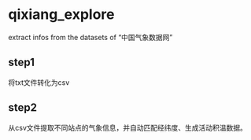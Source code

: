 # qixiang_explore
extract infos from the datasets of “中国气象数据网”
## step1
将txt文件转化为csv
## step2
从csv文件提取不同站点的气象信息，并自动匹配经纬度、生成活动积温数据。
